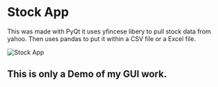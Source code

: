 # Stock App
This was made with PyQt it uses yfincese libery to pull stock data from yahoo. Then uses pandas to put it within a CSV file or a Excel file. 

![Stock App](/stcokapp.png)

## This is only a Demo of my GUI work. 
